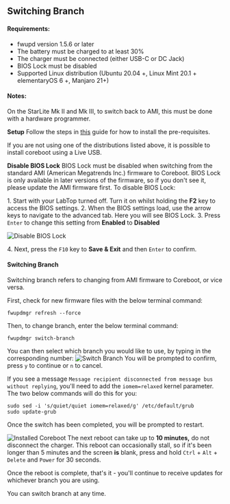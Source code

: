 ## Switching Branch

#### **Requirements:**

* fwupd version 1.5.6 or later
* The battery must be charged to at least 30%
* The charger must be connected (either USB-C or DC Jack)
* BIOS Lock must be disabled
* Supported Linux distribution (Ubuntu 20.04 +, Linux Mint 20.1 + elementaryOS 6 +, Manjaro 21+)

#### **Notes:**

On the StarLite Mk II and Mk III, to switch back to AMI, this must be done with a hardware programmer.

**Setup**
Follow the steps in [this](https://support.starlabs.systems/kb/updates/installing-updates-from-the-lvfs) guide for how to install the pre-requisites.

If you are not using one of the distributions listed above, it is possible to install coreboot using a Live USB.

**Disable BIOS Lock**
BIOS Lock must be disabled when switching from the standard AMI (American Megatrends Inc.) firmware to Coreboot. BIOS Lock is only available in later versions of the firmware, so if you don't see it, please update the AMI firmware first. To disable BIOS Lock:

1\. Start with your LabTop turned off\. Turn it on whilst holding the **F2** key to access the BIOS settings.
2\. When the BIOS settings load, use the arrow keys to navigate to the advanced tab\. Here you will see BIOS Lock\.
3\. Press `Enter` to change this setting from **Enabled** to **Disabled**

![Disable BIOS Lock](https://cdn.shopify.com/s/files/1/2059/5897/files/IMG_20210120_094049709_1.jpg?v=1611139567)

4\. Next, press the `F10` key to **Save & Exit** and then `Enter` to confirm.

#### **Switching Branch**

Switching branch refers to changing from AMI firmware to Coreboot, or vice versa.

First, check for new firmware files with the below terminal command:

```
fwupdmgr refresh --force
```

Then, to change branch, enter the below terminal command:

```
fwupdmgr switch-branch
```

You can then select which branch you would like to use, by typing in the corresponding number:
![Switch Branch](https://cdn.shopify.com/s/files/1/2059/5897/files/SwitchBranch.png?v=1611138496)
You will be prompted to confirm, press `y` to continue or `n` to cancel.

If you see a message `Message recipient disconnected from message bus without replying`, you'll need to add the `iomem=relaxed` kernel parameter. The two below commands will do this for you:

```
sudo sed -i 's/quiet/quiet iomem=relaxed/g' /etc/default/grub
sudo update-grub
```

Once the switch has been completed, you will be prompted to restart.

![Installed Coreboot](https://cdn.shopify.com/s/files/1/2059/5897/files/Complete.png?v=1611138934)
The next reboot can take up to **10 minutes,** do not disconnect the charger. This reboot can occasionally stall, so if it's been longer than 5 minutes and the screen **is** blank, press and hold `Ctrl` + `Alt` + `Delete` and `Power` for 30 seconds.

Once the reboot is complete, that's it - you'll continue to receive updates for whichever branch you are using.

You can switch branch at any time.
